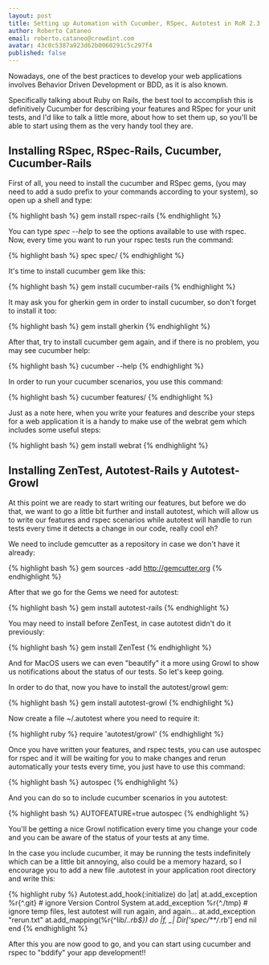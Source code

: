 ```yaml
---
layout: post
title: Setting up Automation with Cucumber, RSpec, Autotest in RoR 2.3.8
author: Roberto Cataneo
email: roberto.cataneo@crowdint.com
avatar: 43c0c5387a923d62b0060291c5c297f4
published: false
---
```


Nowadays, one of the best practices to develop your web applications involves Behavior Driven Development or BDD, as it is also known. 

Specifically talking about Ruby on Rails, the best tool to accomplish this is definitively Cucumber for describing your features and RSpec for your unit tests, and I'd like to talk a little more, about how to set them up, so you'll be able to start using them as the very handy tool they are.

## Installing RSpec, RSpec-Rails, Cucumber, Cucumber-Rails

First of all, you need to install the cucumber and RSpec gems, (you may need to add a sudo prefix to your commands according to your system), so open up a shell and type:

{% highlight bash %}
gem install rspec-rails
{% endhighlight %}

You can type _spec --help_ to see the options available to use with rspec. Now, every time you want to run your rspec tests run the command:

{% highlight bash %}
spec spec/
{% endhighlight %}

It's time to install cucumber gem like this:

{% highlight bash %}
gem install cucumber-rails
{% endhighlight %}

It may ask you for gherkin gem in order to install cucumber, so don't forget to install it too:

{% highlight bash %}
gem install gherkin
{% endhighlight %}

After that, try to install cucumber gem again, and if there is no problem, you may see cucumber help:

{% highlight bash %}
cucumber --help
{% endhighlight %}

In order to run your cucumber scenarios, you use this command:

{% highlight bash %}
cucumber features/
{% endhighlight %}

Just as a note here, when you write your features and describe your steps for a web application it is a handy to make use of the webrat gem which includes some useful steps:

{% highlight bash %}
gem install webrat
{% endhighlight %}

## Installing ZenTest, Autotest-Rails y Autotest-Growl
 
At this point we are ready to start writing our features, but before we do that, we want to go a little bit further and install autotest, which will allow us to write our features and rspec scenarios while autotest will handle to run tests every time it detects a change in our code, really cool eh?

We need to include gemcutter as a repository in case we don't have it already:

{% highlight bash %}
gem sources -add http://gemcutter.org
{% endhighlight %}

After that we go for the Gems we need for autotest:

{% highlight bash %}
gem install autotest-rails
{% endhighlight %}

You may need to install before ZenTest, in case autotest didn't do it previously:

{% highlight bash %}
gem install ZenTest
{% endhighlight %}

And for MacOS users we can even "beautify" it a more using Growl to show us notifications about the status of our tests. So let's keep going.

In order to do that, now you have to install the autotest/growl gem:

{% highlight bash %}
gem install autotest-growl
{% endhighlight %}

Now create a  file ~/.autotest where you need to require it:

{% highlight ruby %} 
require 'autotest/growl'
{% endhighlight %}

Once you have written  your features, and rspec tests, you can use autospec for rspec and it will be waiting for you to make changes and rerun automatically your tests every time, you just have to use this command:

{% highlight bash %}
autospec
{% endhighlight %}

And you can do so to include cucumber scenarios in you autotest:

{% highlight bash %}
AUTOFEATURE=true autospec
{% endhighlight %}

You'll be getting a nice Growl notification every time you change your code and you can be aware of the status of your tests at any time.

In the case you include cucumber, it may be running the tests indefinitely which can be  a little bit annoying, also could be a memory hazard, so I encourage you to add a new file .autotest in your application root directory and write this:

{% highlight ruby %}
Autotest.add_hook(:initialize) do |at|
    at.add_exception %r{^\.git}  # ignore Version Control System
     at.add_exception %r{^./tmp}  # ignore temp files, lest autotest will run again, and again...
     at.add_exception "rerun.txt"
     at.add_mapping(%r{^lib/.*\.rb$}) do |f, _|
          Dir['spec/**/*.rb']
     end
     nil
end
{% endhighlight %}

After this you are now good to go, and you can start using cucumber and rspec to "bddify" your app development!!

